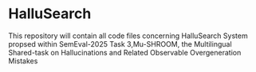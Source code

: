 # HalluSearch
This repository will contain all code files concerning HalluSearch System propsed within SemEval-2025 Task 3,Mu-SHROOM, the Multilingual Shared-task on Hallucinations and Related Observable Overgeneration Mistakes 
